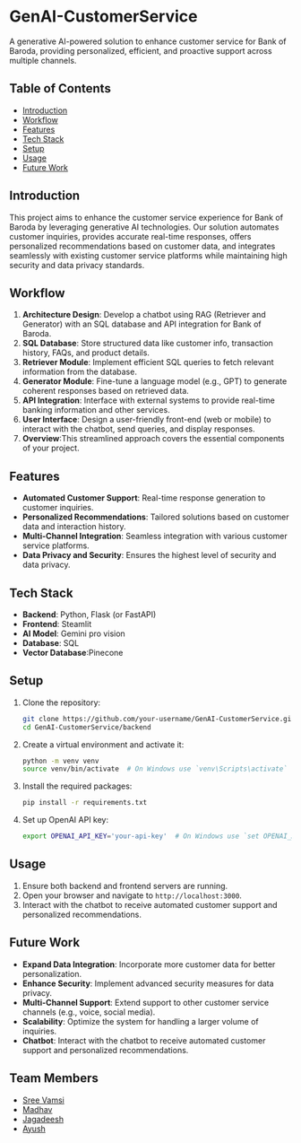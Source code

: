 # GenAI-CustomerService
A generative AI-powered solution to enhance customer service for Bank of Baroda, providing personalized, efficient, and proactive support across multiple channels.

## Table of Contents 
 
- [Introduction](#introduction)
- [Workflow](#Workflow)
- [Features](#features)
- [Tech Stack](#tech-stack) 
- [Setup](#setup)  
- [Usage](#usage)
- [Future Work](#future-work)

## Introduction
 
This project aims to enhance the customer service experience for Bank of Baroda by leveraging generative AI technologies. Our solution automates customer inquiries, provides accurate real-time responses, offers personalized recommendations based on customer data, and integrates seamlessly with existing customer service platforms while maintaining high security and data privacy standards.

## Workflow 

1. **Architecture Design**: Develop a chatbot using RAG (Retriever and Generator) with an SQL database and API integration for Bank of Baroda.
2. **SQL Database**: Store structured data like customer info, transaction history, FAQs, and product details.
3. **Retriever Module**: Implement efficient SQL queries to fetch relevant information from the database.
4. **Generator Module**: Fine-tune a language model (e.g., GPT) to generate coherent responses based on retrieved data.
5. **API Integration**: Interface with external systems to provide real-time banking information and other services.
6. **User Interface**: Design a user-friendly front-end (web or mobile) to interact with the chatbot, send queries, and display responses.
7. **Overview**:This streamlined approach covers the essential components of your project.

## Features

- **Automated Customer Support**: Real-time response generation to customer inquiries.
- **Personalized Recommendations**: Tailored solutions based on customer data and interaction history.
- **Multi-Channel Integration**: Seamless integration with various customer service platforms.
- **Data Privacy and Security**: Ensures the highest level of security and data privacy.

## Tech Stack

- **Backend**: Python, Flask (or FastAPI)
- **Frontend**: Steamlit
- **AI Model**: Gemini pro vision
- **Database**: SQL
- **Vector Database**:Pinecone

## Setup


1. Clone the repository:
    ```sh
    git clone https://github.com/your-username/GenAI-CustomerService.git
    cd GenAI-CustomerService/backend
    ```

2. Create a virtual environment and activate it:
    ```sh
    python -m venv venv
    source venv/bin/activate  # On Windows use `venv\Scripts\activate`
    ```

3. Install the required packages:
    ```sh
    pip install -r requirements.txt
    ```

4. Set up OpenAI API key:
    ```sh
    export OPENAI_API_KEY='your-api-key'  # On Windows use `set OPENAI_API_KEY=your-api-key`
    ```

## Usage

1. Ensure both backend and frontend servers are running.
2. Open your browser and navigate to `http://localhost:3000`.
3. Interact with the chatbot to receive automated customer support and personalized recommendations.

## Future Work

- **Expand Data Integration**: Incorporate more customer data for better personalization.
- **Enhance Security**: Implement advanced security measures for data privacy.
- **Multi-Channel Support**: Extend support to other customer service channels (e.g., voice, social media).
- **Scalability**: Optimize the system for handling a larger volume of inquiries.
- **Chatbot**: Interact with the chatbot to receive automated customer support and personalized recommendations.

## Team Members

- [Sree Vamsi](https://github.com/sreevamsi2005)
- [Madhav](https://github.com/Madhav1303)
- [Jagadeesh](https://github.com/JagadeeshRallabandi)
- [Ayush](https://github.com/AyushSonuu)

